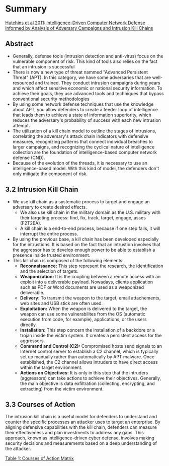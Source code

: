 # Summary
[Hutchins et al 2011: Intelligence-Driven Computer Network Defense Informed by Analysis of Adversary Campaigns and Intrusion Kill Chains](https://lockheedmartin.com/content/dam/lockheed-martin/rms/documents/cyber/LM-White-Paper-Intel-Driven-Defense.pdf)

## Abstract

* Generally, defense tools (intrusion detection and anti-virus) focus on the vulnerable component of risk. This kind of tools also relies on the fact that an intrusion is successful
* There is now a new type of threat nammed "Advanced Persistent Threat" (APT). In this category, we have some adversaries that are well-resourced and trained. They conduct intrusion campaigns during years and which affect sensitive economic or national security information. To achieve their goals, they use advanced tools and techniques that bypass conventional security methodologies
* By using some network defense techniques that use the knowledge about APT, you allow defenders to create a feeder loop of intelligence that leads them to achieve a state of information superiority, which reduces the adversary's probability of success with each new intrusion attempt.
* The utilization of a kill chain model to outline the stages of intrusions, correlating the adversary's attack chain indicators with defensive measures, recognizing patterns that connect individual breaches to larger campaigns, and recognizing the cyclical nature of intelligence collection are the foundation of intelligence-based computer network defense (CND).
* Because of the evolution of the threads, it is necessary to use an intelligence-based model. With this kind of model, the defenders don't only mitigate the component of risk. 


## 3.2 Intrusion Kill Chain

* We use kill chain as a systematic process to target and engage an adversary to create desired effects.
  * We also use kill chain in the military domain as the U.S. military with their targeting process: find, fix, track, target, engage, asses (F2T2EA).
  * A kill chain is a end-to-end process, because if one step fails, it will interrupt the entire process.
* By using the previous base, a kill chain has been developed especially for the intrustions. It is based on the fact that an intrustion involves that the aggressor has to develop enough power to be able to establish a presence inside trusted environment.
 * This kill chain is composed of the following elements:
   * **Reconnaissance:** This step represent the research, the identification and the selection of targets.
   * **Weaponization:** It is the coupling between a remote access with an exploit into a deliverable payload. Nowadays, clients application such as PDF or Word documents are used as a weaponized deliverable.
   * **Delivery:** To transmit the weapon to the target, email attachements, web sites and USB stick are often used.
   * **Exploitation:** When the weapon is delivered to the target, the weapon can use some vulnerabilites from the OS (automatic execution from code, for example), applications, or the users directly.
   * **Installation:** This step concern the installation of a backdore or a trojan inside the victim system. It creates a persistent access for the aggressors.
   * **Command and Control (C2):** Compromised hosts send signals to an Internet control server to establish a C2 channel, which is typically set up manually rather than automatically by APT malware. Once established, the C2 channel allows intruders to have direct access within the target environment.
   * **Actions on Objectives:** It is only in this step that the intruders (aggressors) can take actions to achieve their objectives. Generally, the main objective is data exfiltration (collecting, encrypting, and extracting) from the victim environment.


## 3.3 Courses of Action
The intrusion kill chain is a useful model for defenders to understand and counter the specific processes an attacker uses to target an enterprise. By aligning defensive capabilities with the kill chain, defenders can measure their effectiveness and plan investments to address any gaps. This approach, known as intelligence-driven cyber defense, involves making security decisions and measurements based on a deep understanding of the attacker.

[Table 1: Courses of Action Matrix](https://miro.medium.com/max/903/1*7q_uh4DLZ5b62i_e8jfTxA.jpeg)



